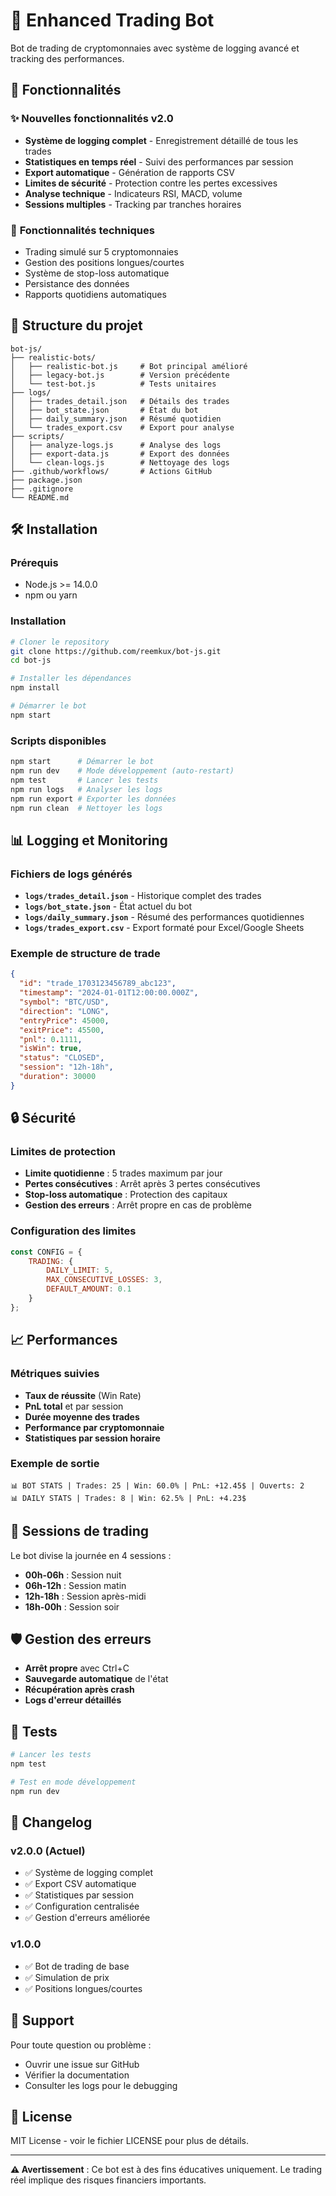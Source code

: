 # 🤖 Enhanced Trading Bot

Bot de trading de cryptomonnaies avec système de logging avancé et tracking des performances.

## 🚀 Fonctionnalités

### ✨ **Nouvelles fonctionnalités v2.0**
- **Système de logging complet** - Enregistrement détaillé de tous les trades
- **Statistiques en temps réel** - Suivi des performances par session
- **Export automatique** - Génération de rapports CSV
- **Limites de sécurité** - Protection contre les pertes excessives
- **Analyse technique** - Indicateurs RSI, MACD, volume
- **Sessions multiples** - Tracking par tranches horaires

### 🔧 **Fonctionnalités techniques**
- Trading simulé sur 5 cryptomonnaies
- Gestion des positions longues/courtes
- Système de stop-loss automatique
- Persistance des données
- Rapports quotidiens automatiques

## 📁 Structure du projet

```
bot-js/
├── realistic-bots/
│   ├── realistic-bot.js     # Bot principal amélioré
│   ├── legacy-bot.js        # Version précédente
│   └── test-bot.js          # Tests unitaires
├── logs/
│   ├── trades_detail.json   # Détails des trades
│   ├── bot_state.json       # État du bot
│   ├── daily_summary.json   # Résumé quotidien
│   └── trades_export.csv    # Export pour analyse
├── scripts/
│   ├── analyze-logs.js      # Analyse des logs
│   ├── export-data.js       # Export des données
│   └── clean-logs.js        # Nettoyage des logs
├── .github/workflows/       # Actions GitHub
├── package.json
├── .gitignore
└── README.md
```

## 🛠️ Installation

### Prérequis
- Node.js >= 14.0.0
- npm ou yarn

### Installation
```bash
# Cloner le repository
git clone https://github.com/reemkux/bot-js.git
cd bot-js

# Installer les dépendances
npm install

# Démarrer le bot
npm start
```

### Scripts disponibles
```bash
npm start      # Démarrer le bot
npm run dev    # Mode développement (auto-restart)
npm test       # Lancer les tests
npm run logs   # Analyser les logs
npm run export # Exporter les données
npm run clean  # Nettoyer les logs
```

## 📊 Logging et Monitoring

### Fichiers de logs générés
- **`logs/trades_detail.json`** - Historique complet des trades
- **`logs/bot_state.json`** - État actuel du bot
- **`logs/daily_summary.json`** - Résumé des performances quotidiennes
- **`logs/trades_export.csv`** - Export formaté pour Excel/Google Sheets

### Exemple de structure de trade
```json
{
  "id": "trade_1703123456789_abc123",
  "timestamp": "2024-01-01T12:00:00.000Z",
  "symbol": "BTC/USD",
  "direction": "LONG",
  "entryPrice": 45000,
  "exitPrice": 45500,
  "pnl": 0.1111,
  "isWin": true,
  "status": "CLOSED",
  "session": "12h-18h",
  "duration": 30000
}
```

## 🔒 Sécurité

### Limites de protection
- **Limite quotidienne** : 5 trades maximum par jour
- **Pertes consécutives** : Arrêt après 3 pertes consécutives
- **Stop-loss automatique** : Protection des capitaux
- **Gestion des erreurs** : Arrêt propre en cas de problème

### Configuration des limites
```javascript
const CONFIG = {
    TRADING: {
        DAILY_LIMIT: 5,
        MAX_CONSECUTIVE_LOSSES: 3,
        DEFAULT_AMOUNT: 0.1
    }
};
```

## 📈 Performances

### Métriques suivies
- **Taux de réussite** (Win Rate)
- **PnL total** et par session
- **Durée moyenne des trades**
- **Performance par cryptomonnaie**
- **Statistiques par session horaire**

### Exemple de sortie
```
📊 BOT STATS | Trades: 25 | Win: 60.0% | PnL: +12.45$ | Ouverts: 2
📊 DAILY STATS | Trades: 8 | Win: 62.5% | PnL: +4.23$
```

## 🔄 Sessions de trading

Le bot divise la journée en 4 sessions :
- **00h-06h** : Session nuit
- **06h-12h** : Session matin
- **12h-18h** : Session après-midi
- **18h-00h** : Session soir

## 🛡️ Gestion des erreurs

- **Arrêt propre** avec Ctrl+C
- **Sauvegarde automatique** de l'état
- **Récupération après crash**
- **Logs d'erreur détaillés**

## 🧪 Tests

```bash
# Lancer les tests
npm test

# Test en mode développement
npm run dev
```

## 📝 Changelog

### v2.0.0 (Actuel)
- ✅ Système de logging complet
- ✅ Export CSV automatique
- ✅ Statistiques par session
- ✅ Configuration centralisée
- ✅ Gestion d'erreurs améliorée

### v1.0.0
- ✅ Bot de trading de base
- ✅ Simulation de prix
- ✅ Positions longues/courtes

## 📧 Support

Pour toute question ou problème :
- Ouvrir une issue sur GitHub
- Vérifier la documentation
- Consulter les logs pour le debugging

## 📄 License

MIT License - voir le fichier LICENSE pour plus de détails.

---

**⚠️ Avertissement** : Ce bot est à des fins éducatives uniquement. Le trading réel implique des risques financiers importants.
